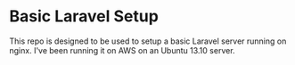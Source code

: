 # Basic Laravel Setup

This repo is designed to be used to setup a basic Laravel server running on nginx. I've been running it on AWS on an Ubuntu 13.10 server.